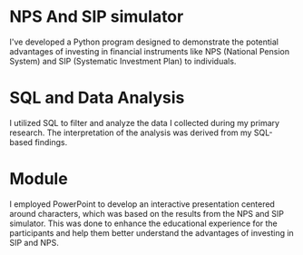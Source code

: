 # NPS And SIP simulator
I've developed a Python program designed to demonstrate the potential advantages of investing in financial instruments like NPS (National Pension System) and SIP (Systematic Investment Plan) to individuals.

# SQL and Data Analysis
I utilized SQL to filter and analyze the data I collected during my primary research. The interpretation of the analysis was derived from my SQL-based findings.

# Module 
I employed PowerPoint to develop an interactive presentation centered around characters, which was based on the results from the NPS and SIP simulator. This was done to enhance the educational experience for the participants and help them better understand the advantages of investing in SIP and NPS.
